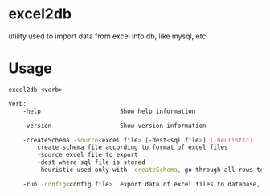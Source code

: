 excel2db
========

utility used to import data from excel into db, like mysql, etc.


Usage
========

    excel2db <verb>

```sh
Verb: 
    -help                      Show help information

    -version                   Show version information

    -createSchema -source<excel file> [-dest<sql file>] [-heuristic]
        create schema file according to format of excel files
        -source excel file to export
        -dest where sql file is stored
        -heuristic used only with -createSchema, go through all rows to find the most suitable data type

    -run -config<config file>  export data of excel files to database, according to config file
```
